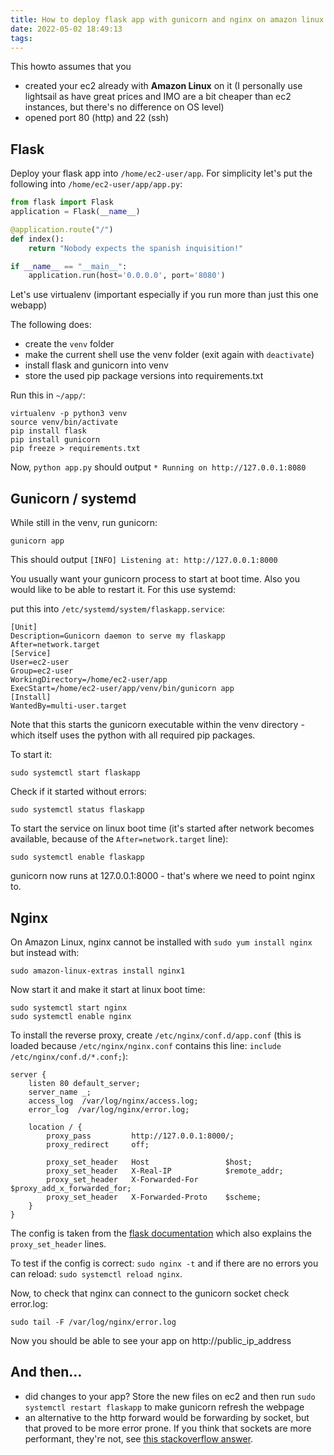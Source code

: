 ```yaml
---
title: How to deploy flask app with gunicorn and nginx on amazon linux 2 ec2
date: 2022-05-02 18:49:13
tags:
---
```


This howto assumes that you
- created your ec2 already with **Amazon Linux** on it (I personally use lightsail as have great prices and IMO are a bit cheaper than ec2 instances, but there's no difference on OS level)
- opened port 80 (http) and 22 (ssh)

<!--more-->

## Flask

Deploy your flask app into `/home/ec2-user/app`. For simplicity let's put the following into `/home/ec2-user/app/app.py`:

```python
from flask import Flask
application = Flask(__name__)

@application.route("/")
def index():
    return "Nobody expects the spanish inquisition!"

if __name__ == "__main__":
    application.run(host='0.0.0.0', port='8080')
```

Let's use virtualenv (important especially if you run more than just this one webapp)

The following does:
- create the `venv` folder
- make the current shell use the venv folder (exit again with `deactivate`)
- install flask and gunicorn into venv
- store the used pip package versions into requirements.txt

 Run this in `~/app/`:

```
virtualenv -p python3 venv
source venv/bin/activate
pip install flask
pip install gunicorn
pip freeze > requirements.txt
```

Now, `python app.py` should output `* Running on http://127.0.0.1:8080`

## Gunicorn / systemd

While still in the venv, run gunicorn:

```
gunicorn app
```

This should output `[INFO] Listening at: http://127.0.0.1:8000`

You usually want your gunicorn process to start at boot time. Also you would like to be able to restart it. For this use systemd:

put this into `/etc/systemd/system/flaskapp.service`:

```
[Unit]
Description=Gunicorn daemon to serve my flaskapp
After=network.target
[Service]
User=ec2-user
Group=ec2-user
WorkingDirectory=/home/ec2-user/app
ExecStart=/home/ec2-user/app/venv/bin/gunicorn app
[Install]
WantedBy=multi-user.target
```

Note that this starts the gunicorn executable within the venv directory - which itself uses the python with all required pip packages.

To start it:

```
sudo systemctl start flaskapp
```

Check if it started without errors:

```
sudo systemctl status flaskapp
```

To start the service on linux boot time (it's started after network becomes available, because of the `After=network.target` line):

```
sudo systemctl enable flaskapp
```

gunicorn now runs at 127.0.0.1:8000 - that's where we need to point nginx to.

## Nginx

On Amazon Linux, nginx cannot be installed with `sudo yum install nginx` but instead with:


```
sudo amazon-linux-extras install nginx1
```

Now start it and make it start at linux boot time:

```
sudo systemctl start nginx
sudo systemctl enable nginx
```

To install the reverse proxy, create `/etc/nginx/conf.d/app.conf` (this is loaded because `/etc/nginx/nginx.conf` contains this line: `include /etc/nginx/conf.d/*.conf;`):

```
server {
    listen 80 default_server;
    server_name _;
    access_log  /var/log/nginx/access.log;
    error_log  /var/log/nginx/error.log;

    location / {
        proxy_pass         http://127.0.0.1:8000/;
        proxy_redirect     off;

        proxy_set_header   Host                 $host;
        proxy_set_header   X-Real-IP            $remote_addr;
        proxy_set_header   X-Forwarded-For      $proxy_add_x_forwarded_for;
        proxy_set_header   X-Forwarded-Proto    $scheme;
    }
}
```

The config is taken from the [flask documentation](https://flask.palletsprojects.com/en/2.1.x/deploying/wsgi-standalone/#proxy-setups) which also explains the `proxy_set_header` lines.

To test if the config is correct: `sudo nginx -t` and if there are no errors you can reload: `sudo systemctl reload nginx`.

Now, to check that nginx can connect to the gunicorn socket check error.log:

```
sudo tail -F /var/log/nginx/error.log
```

Now you should be able to see your app on http://public_ip_address

## And then…

- did changes to your app? Store the new files on ec2 and then run `sudo systemctl restart flaskapp` to make gunicorn refresh the webpage
- an alternative to the http forward would be forwarding by socket, but that proved to be more error prone. If you think that sockets are more performant, they're not, see [this stackoverflow answer](https://stackoverflow.com/a/54013893).